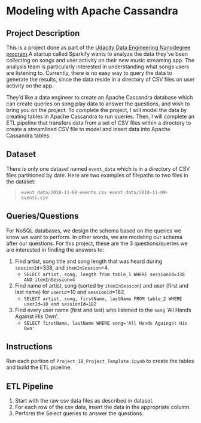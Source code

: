 #  Modeling with Apache Cassandra

## Project Description
This is a project done as part of the [Udacity Data Engineering Nanodegree program](https://www.udacity.com/course/data-engineer-nanodegree--nd027?utm_source=gsem_brand&utm_medium=ads_r&utm_campaign=12712700850_c&utm_term=124530975350&utm_keyword=udacity%20data%20engineering_e&gclid=CjwKCAjw0a-SBhBkEiwApljU0pc-sn1RkKZQdwySslc8H1ncIw8LiEBscBNhqx3vKCBTTOdq7rxsZBoCBf0QAvD_BwE).A startup called Sparkify wants to analyze the data they've been collecting on songs and user activity on their new music streaming app. The analysis team is particularly interested in understanding what songs users are listening to. Currently, there is no easy way to query the data to generate the results, since the data reside in a directory of CSV files on user activity on the app.

They'd like a data engineer to create an Apache Cassandra database which can create queries on song play data to answer the questions, and wish to bring you on the project.  To complete the project, I will model the data by creating tables in Apache Cassandra to run queries. Then, I will complete an ETL pipeline that transfers data from a set of CSV files within a directory to create a streamlined CSV file to model and insert data into Apache Cassandra tables.

## Dataset
There is only one dataset named `event_data` which is in a directory of CSV files partitioned by date. Here are two examples of filepaths to two files in the dataset:
> `event_data/2018-11-08-events.csv
event_data/2018-11-09-events.csv`

## Queries/Questions
For NoSQL databases, we design the schema based on the queries we know we want to perform. In other words, we are modeling our schema after our questions. For this project, these are the 3 questions/queries we are interested in finding the answers to:

1. Find artist, song title and song length that was heard during `sessionId`=338, and `itemInSession`=4.
    - `SELECT artist, song, length from table_1 WHERE sessionId=338 AND itemInSession=4`
2. Find name of artist, song (sorted by `itemInSession`) and user (first and last name) for `userid`=10 and `sessionId`=182.
    - `SELECT artist, song, firstName, lastName FROM table_2 WHERE userId=10 and sessionId=182`
3. Find every user name (first and last) who listened to the `song` 'All Hands Against His Own'.
    - `SELECT firstName, lastName WHERE song='All Hands Againgst His Own'`

## Instructions
Run each portion of `Project_1B_Project_Template.ipynb` to create the tables and build the ETL pipeline.

## ETL Pipeline
1. Start with the raw csv data files as described in dataset.
2. For each row of the csv data, insert the data in the appropriate column.
3. Perform the Select queries to answer the questions.
